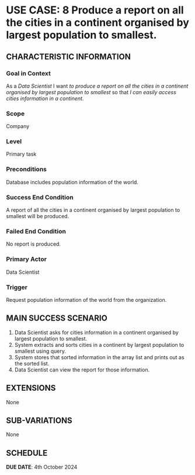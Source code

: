# USE CASE: 8 Produce a report on all the cities in a continent organised by largest population to smallest.

## CHARACTERISTIC INFORMATION

### Goal in Context

As a *Data Scientist* I want *to produce a report on all the cities in a continent organised by largest population to smallest* so that *I can easily access cities information in a continent.*

### Scope

Company

### Level

Primary task

### Preconditions

Database includes population information of the world.

### Success End Condition

A report of all the cities in a continent organised by largest population to smallest will be produced.

### Failed End Condition

No report is produced.

### Primary Actor

Data Scientist

### Trigger

Request population information of the world from the organization.

## MAIN SUCCESS SCENARIO

1. Data Scientist asks for cities information in a continent organised by largest population to smallest.
2. System extracts and sorts cities in a continent by largest population to smallest using query.
3. System stores that sorted information in the array list and prints out as the sorted list.
4. Data Scientist can view the report for those information.

## EXTENSIONS

None

## SUB-VARIATIONS

None

## SCHEDULE

**DUE DATE**: 4th October 2024